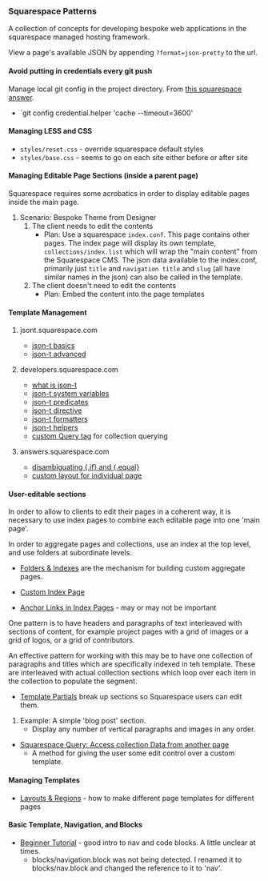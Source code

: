 ### Squarespace Patterns

A collection of concepts for developing bespoke web applications in the squarespace managed hosting framework.


View a page's available JSON by appending `?format=json-pretty` to the url.


#### Avoid putting in credentials every git push

Manage local git config in the project directory. From [this squarespace answer](https://answers.squarespace.com/questions/4565/how-can-i-avoid-credentials-typing-on-every-git-push-pull.html).

- `git config credential.helper 'cache --timeout=3600'


#### Managing LESS and CSS

- `styles/reset.css` - override squarespace default styles
- `styles/base.css` - seems to go on each site either before or after site


#### Managing Editable Page Sections (inside a parent page)

Squarespace requires some acrobatics in order to display editable pages inside the main page.

1. Scenario: Bespoke Theme from Designer
    1. The client needs to edit the contents
        - Plan: Use a squarespace `index.conf`. This page contains other pages. The index page will display its own template, `collections/index.list` which will wrap the "main content" from the Squarespace CMS. The json data available to the index.conf, primarily just `title` and `navigation title` and `slug` (all have similar names in the json) can also be called in the template.
    2. The client doesn't need to edit the contents
        - Plan: Embed the content into the page templates


#### Template Management

1. jsont.squarespace.com
    - [json-t basics](http://jsont.squarespace.com/)
    - [json-t advanced](http://jsont.squarespace.com/advanced-jsont/#If-Statements-extensionii)

2. developers.squarespace.com
    - [what is json-t](http://developers.squarespace.com/what-is-json-t/)
    - [json-t system variables](http://developers.squarespace.com/jsont-system-variables/)
    - [json-t predicates](http://developers.squarespace.com/jsont-predicates/)
    - [json-t directive](http://developers.squarespace.com/jsont-directives/)
    - [json-t formatters](http://developers.squarespace.com/jsont-directives/)
    - [json-t helpers](http://developers.squarespace.com/jsont-helpers/)
    - [custom Query tag](http://developers.squarespace.com/squarespace-query/) for collection querying

3. answers.squarespace.com
    - [disambiguating {.if} and {.equal}](https://answers.squarespace.com/questions/100096/access-parent-scope-from-repeated-section.html)
    - [custom layout for individual page](https://answers.squarespace.com/questions/10839/how-do-you-add-custom-layouts-to-individual-pages.html)


#### User-editable sections

In order to allow to clients to edit their pages in a coherent way, it is necessary to use index pages to combine each editable page into one 'main page'.

In order to aggregate pages and collections, use an index at the top level, and use folders at subordinate levels.

- [Folders & Indexes](http://developers.squarespace.com/folders-indexes) are the mechanism for building custom aggregate pages.
- [Custom Index Page](https://support.squarespace.com/hc/en-us/articles/206543817-Using-the-Index-Page)
    

- [Anchor Links in Index Pages](https://support.squarespace.com/hc/en-us/articles/207842357) - may or may not be important

One pattern is to have headers and paragraphs of text interleaved with sections of content, for example project pages with a grid of images or a grid of logos, or a grid of contributors.

An effective pattern for working with this may be to have one collection of paragraphs and titles which are specifically indexed in teh template. These are interleaved with actual collection sections which loop over each item in the collection to populate the segment.

- [Template Partials](http://developers.squarespace.com/template-partials/) break up sections so Squarespace users can edit them.

1. Example: A simple 'blog post' section.
    - Display any number of vertical paragraphs and images in any order.
- [Squarespace Query: Access collection Data from another page](http://developers.squarespace.com/squarespace-query/)
    - A method for giving the user some edit control over a custom template.



#### Managing Templates

- [Layouts & Regions](http://developers.squarespace.com/layouts-regions/) - how to make different page templates for different pages



#### Basic Template, Navigation, and Blocks

- [Beginner Tutorial](http://developers.squarespace.com/beginner-tutorial/) - good intro to nav and code blocks. A little unclear at times.
    - blocks/navigation.block was not being detected. I renamed it to blocks/nav.block and changed the reference to it to 'nav'.
